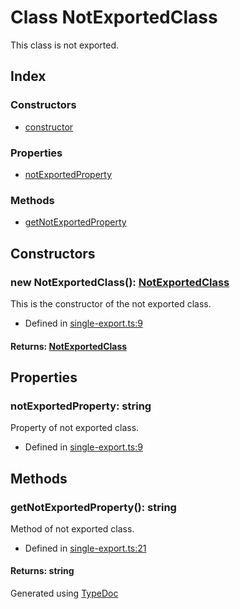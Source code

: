# Class NotExportedClass
This class is not exported.

## Index

### Constructors
* [constructor](_single_export_.notexportedclass.md#constructor)

### Properties
* [notExportedProperty](_single_export_.notexportedclass.md#notexportedproperty)

### Methods
* [getNotExportedProperty](_single_export_.notexportedclass.md#getnotexportedproperty)

## Constructors

### new NotExportedClass(): [NotExportedClass](_single_export_.notexportedclass.md)
This is the constructor of the not exported class.  
* Defined in [single-export.ts:9](https://github.com/kimamula/typedoc/blob/HEAD/examples/basic/src/single-export.ts#L9)

#### Returns: [NotExportedClass](_single_export_.notexportedclass.md)

## Properties

### notExportedProperty: string
Property of not exported class.
* Defined in [single-export.ts:9](https://github.com/kimamula/typedoc/blob/HEAD/examples/basic/src/single-export.ts#L9)


## Methods

### getNotExportedProperty(): string
Method of not exported class.  
* Defined in [single-export.ts:21](https://github.com/kimamula/typedoc/blob/HEAD/examples/basic/src/single-export.ts#L21)

#### Returns: string


Generated using [TypeDoc](http://typedoc.io)
